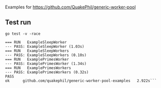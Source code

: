 Examples for https://github.com/QuakePhil/generic-worker-pool

## Test run
```
go test -v -race
```
```
=== RUN   ExampleSleepWorker
--- PASS: ExampleSleepWorker (1.03s)
=== RUN   ExampleSleepWorkers
--- PASS: ExampleSleepWorkers (0.10s)
=== RUN   ExamplePrimesWorker
--- PASS: ExamplePrimesWorker (1.34s)
=== RUN   ExamplePrimesWorkers
--- PASS: ExamplePrimesWorkers (0.32s)
PASS
ok  	github.com/quakephil/generic-worker-pool-examples	2.922s```
